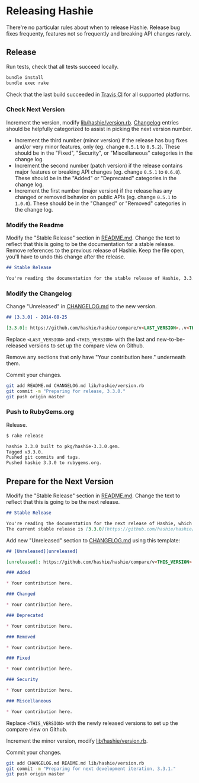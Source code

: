 # Releasing Hashie

There're no particular rules about when to release Hashie. Release bug fixes frequenty, features not so frequently and breaking API changes rarely.

## Release

Run tests, check that all tests succeed locally.

```sh
bundle install
bundle exec rake
```

Check that the last build succeeded in [Travis CI](https://travis-ci.org/hashie/hashie) for all supported platforms.

### Check Next Version

Increment the version, modify [lib/hashie/version.rb](lib/hashie/version.rb). [Changelog](CHANGELOG.md) entries should be helpfully categorized to assist in picking the next version number.

* Increment the third number (minor version) if the release has bug fixes and/or very minor features, only (eg. change `0.5.1` to `0.5.2`). These should be in the "Fixed", "Security", or "Miscellaneous" categories in the change log.
* Increment the second number (patch version) if the release contains major features or breaking API changes (eg. change `0.5.1` to `0.6.0`). These should be in the "Added" or "Deprecated" categories in the change log.
* Increment the first number (major version) if the release has any changed or removed behavior on public APIs (eg. change `0.5.1` to `1.0.0`). These should be in the "Changed" or "Removed" categories in the change log.

### Modify the Readme

Modify the "Stable Release" section in [README.md](README.md). Change the text to reflect that this is going to be the documentation for a stable release. Remove references to the previous release of Hashie. Keep the file open, you'll have to undo this change after the release.

```markdown
## Stable Release

You're reading the documentation for the stable release of Hashie, 3.3.0.
```

### Modify the Changelog

Change "Unreleased" in [CHANGELOG.md](CHANGELOG.md) to the new version.

```markdown
## [3.3.0] - 2014-08-25

[3.3.0]: https://github.com/hashie/hashie/compare/v<LAST_VERSION>..v<THIS_VERSION>
```

Replace `<LAST_VERSION>` and `<THIS_VERSION>` with the last and new-to-be-released versions to set up the compare view on Github.

Remove any sections that only have "Your contribution here." underneath them.

Commit your changes.

```sh
git add README.md CHANGELOG.md lib/hashie/version.rb
git commit -m "Preparing for release, 3.3.0."
git push origin master
```

### Push to RubyGems.org

Release.

```sh
$ rake release

hashie 3.3.0 built to pkg/hashie-3.3.0.gem.
Tagged v3.3.0.
Pushed git commits and tags.
Pushed hashie 3.3.0 to rubygems.org.
```

## Prepare for the Next Version

Modify the "Stable Release" section in [README.md](README.md). Change the text to reflect that this is going to be the next release.

```markdown
## Stable Release

You're reading the documentation for the next release of Hashie, which should be 3.3.1.
The current stable release is [3.3.0](https://github.com/hashie/hashie/blob/v3.3.0/README.md).
```

Add new "Unreleased" section to [CHANGELOG.md](CHANGELOG.md) using this template:

```markdown
## [Unreleased][unreleased]

[unreleased]: https://github.com/hashie/hashie/compare/v<THIS_VERSION>...master

### Added

* Your contribution here.

### Changed

* Your contribution here.

### Deprecated

* Your contribution here.

### Removed

* Your contribution here.

### Fixed

* Your contribution here.

### Security

* Your contribution here.

### Miscellaneous

* Your contribution here.
```

Replace `<THIS_VERSION>` with the newly released versions to set up the compare view on Github.

Increment the minor version, modify [lib/hashie/version.rb](lib/hashie/version.rb).

Commit your changes.

```sh
git add CHANGELOG.md README.md lib/hashie/version.rb
git commit -m "Preparing for next development iteration, 3.3.1."
git push origin master
```
